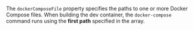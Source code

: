 
The `dockerComposeFile` property specifies the paths to one or more Docker Compose files. When building the dev container, the `docker-compose` command runs using the **first path** specified in the array.
